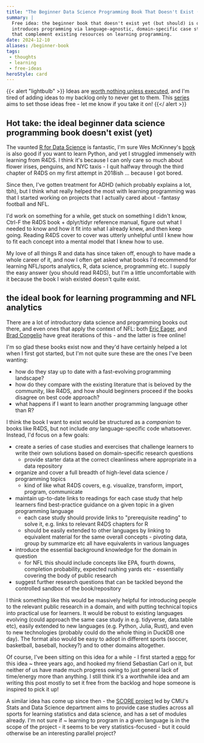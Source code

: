 ```yaml
---
title: "The Beginner Data Science Programming Book That Doesn't Exist (Yet?)"
summary: |
  Free idea: the beginner book that doesn't exist yet (but should) is one that \
  introduces programming via language-agnostic, domain-specific case studies \
  that complement existing resources on learning programming.
date: 2024-12-10
aliases: /beginner-book
tags:
 - thoughts
 - learning
 - free-ideas
heroStyle: card
---
```


{{< alert "lightbulb" >}}
Ideas are [worth nothing unless executed](https://sive.rs/multiply), and I'm 
tired of adding ideas to my backlog only to never get to them. This [series](/tags/free-ideas)
aims to set those ideas free - let me know if you take it on!
{{</ alert >}}

## Hot take: the ideal beginner data science programming book doesn't exist (yet)

The vaunted [R for Data Science](https://r4ds.hadley.nz) is fantastic, I'm sure 
Wes McKinney's [book](https://wesmckinney.com/book/) is also good if you want to learn
Python, and yet I struggled immensely with learning from R4DS. I think it's 
because I can only care so much about flower irises, penguins, and NYC taxis - I 
quit halfway through the third chapter of R4DS on my first attempt in 2018ish ...
because I got bored. 

Since then, I've gotten treatment for ADHD (which probably explains a lot, tbh), 
but I think what really helped the most with learning programming was that I 
started working on projects that I actually cared about - fantasy football and NFL.

I'd work on something for a while, get stuck on something I didn't know, Ctrl-F 
the R4DS book + dplyr/tidyr reference manual, figure out what I needed to know
and how it fit into what I already knew, and then keep going. Reading R4DS cover
to cover was utterly unhelpful until I knew how to fit each concept into a mental
model that I knew how to use. 

My love of all things R and data has since taken off, enough to have made a whole 
career of it, and now I often get asked what books I'd recommend for learning 
NFL/sports analytics, R, data science, programming etc. I supply the easy answer
(you should read R4DS), but I'm a little uncomfortable with it because the book 
I wish existed doesn't quite exist.

## the ideal book for learning programming and NFL analytics

There are a lot of introductory data science and programming books out there, and
even ones that apply the context of NFL: both [Eric Eager](https://www.oreilly.com/library/view/football-analytics-with/9781492099611/), 
and [Brad Congelio](https://bradcongelio.com/nfl-analytics-with-r-book/) have great
iterations of this - and the latter is free online!

I'm so glad these books exist now and they'd have certainly helped a lot when I 
first got started, but I'm not quite sure these are the ones I've been wanting:
  - how do they stay up to date with a fast-evolving programming landscape? 
  - how do they compare with the existing literature that is beloved by the community, 
    like R4DS, and how should beginners proceed if the books disagree on best code
    approach? 
  - what happens if I want to learn another programming language other than R?

I think the book I want to exist would be structured as a _companion_ to books 
like R4DS, but not include _any_ language-specific code whatsoever. Instead, I'd 
focus on a few goals: 

  - create a series of case studies and exercises that challenge learners to write
    their own solutions based on domain-specific research questions
    - provide starter data at the correct cleanliness where appropriate in a 
    data repository
  - organize and cover a full breadth of high-level data science / programming topics
    - kind of like what R4DS covers, e.g. visualize, transform, import, program, communicate
  - maintain up-to-date links to readings for each case study that help learners 
    find best-practice guidance on a given topic in a given programming language
    - each case study should provide links to "prerequisite reading" to solve it, 
      e.g. links to relevant R4DS chapters for R
    - should be easily extended to other languages by linking to equivalent material
      for the same overall concepts - pivoting data, group by summarize etc all
      have equivalents in various languages
  - introduce the essential background knowledge for the domain in question
    - for NFL this should include concepts like EPA, fourth downs, completion 
      probability, expected rushing yards etc - essentially covering the body of
      public research
  - suggest further research questions that can be tackled beyond the controlled
    sandbox of the book/repository

I think something like this would be massively helpful for introducing people to 
the relevant public research in a domain, and with putting technical topics into
practical use for learners. It would be robust to existing languages evolving (could
approach the same case study in e.g. tidyverse, data.table etc), easily extended 
to new languages (e.g. Python, Julia, Rust), and even to new technologies (probably
could do the whole thing in DuckDB one day). The format also would be easy to adopt
in different sports (soccer, basketball, baseball, hockey?) and to other domains
altogether. 

Of course, I've been sitting on this idea for a while - I first started a 
[repo](https://github.com/nflverse/nflbeginR) for this idea ~ three years ago, 
and hooked my friend Sebastian Carl on it, but neither of us have made much 
progress owing to just general lack of time/energy more than anything. I still 
think it's a worthwhile idea and am writing this post mostly to set it 
free from the backlog and hope someone is inspired to pick it up! 

A similar idea has come up since then - the [SCORE project](https://scorenetwork.org/about.html) 
led by CMU's Stats and Data Science department aims to provide case studies across 
all sports for learning statistics and data science, and has a set of modules 
already. I'm not sure if ~ learning to program in a given language is in the scope 
of the project - it seems to be very statistics-focused - but it could otherwise 
be an interesting parallel project?
